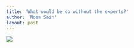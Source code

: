 ```yaml
---
title: 'What would be do without the experts?'
author: 'Noam Sain'
layout: post
---
```


[![](http://1.bp.blogspot.com/_8aN4krk1nsk/SyD--VDFvJI/AAAAAAAAAUg/4irjoxTZ_ko/s400/image014.gif)](http://1.bp.blogspot.com/_8aN4krk1nsk/SyD--VDFvJI/AAAAAAAAAUg/4irjoxTZ_ko/s1600-h/image014.gif)